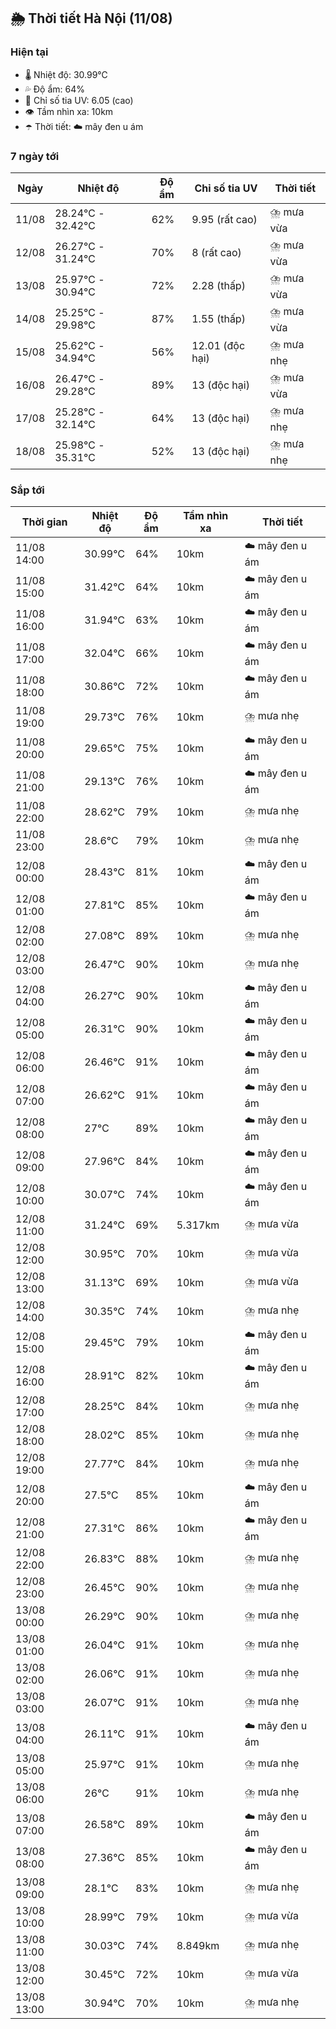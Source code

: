 ## 🌦️ Thời tiết Hà Nội (11/08)

### Hiện tại

- 🌡️ Nhiệt độ: 30.99℃
- 💦 Độ ẩm: 64%
- 🌟 Chỉ số tia UV: 6.05 (cao)
- 👁️ Tầm nhìn xa: 10km
- ☂️ Thời tiết: ☁️ mây đen u ám

### 7 ngày tới

| Ngày | Nhiệt độ | Độ ẩm | Chỉ số tia UV | Thời tiết |
| --- | --- | --- | --- | --- |
| 11/08 | 28.24℃ - 32.42℃ | 62% | 9.95 (rất cao) | ⛈️ mưa vừa |
| 12/08 | 26.27℃ - 31.24℃ | 70% | 8 (rất cao) | ⛈️ mưa vừa |
| 13/08 | 25.97℃ - 30.94℃ | 72% | 2.28 (thấp) | ⛈️ mưa vừa |
| 14/08 | 25.25℃ - 29.98℃ | 87% | 1.55 (thấp) | ⛈️ mưa vừa |
| 15/08 | 25.62℃ - 34.94℃ | 56% | 12.01 (độc hại) | ⛈️ mưa nhẹ |
| 16/08 | 26.47℃ - 29.28℃ | 89% | 13 (độc hại) | ⛈️ mưa vừa |
| 17/08 | 25.28℃ - 32.14℃ | 64% | 13 (độc hại) | ⛈️ mưa nhẹ |
| 18/08 | 25.98℃ - 35.31℃ | 52% | 13 (độc hại) | ⛈️ mưa nhẹ |

### Sắp tới

| Thời gian | Nhiệt độ | Độ ẩm | Tầm nhìn xa | Thời tiết |
| --- | --- | --- | --- | --- |
| 11/08 14:00 | 30.99℃ | 64% | 10km | ☁️ mây đen u ám |
| 11/08 15:00 | 31.42℃ | 64% | 10km | ☁️ mây đen u ám |
| 11/08 16:00 | 31.94℃ | 63% | 10km | ☁️ mây đen u ám |
| 11/08 17:00 | 32.04℃ | 66% | 10km | ☁️ mây đen u ám |
| 11/08 18:00 | 30.86℃ | 72% | 10km | ☁️ mây đen u ám |
| 11/08 19:00 | 29.73℃ | 76% | 10km | ⛈️ mưa nhẹ |
| 11/08 20:00 | 29.65℃ | 75% | 10km | ☁️ mây đen u ám |
| 11/08 21:00 | 29.13℃ | 76% | 10km | ☁️ mây đen u ám |
| 11/08 22:00 | 28.62℃ | 79% | 10km | ⛈️ mưa nhẹ |
| 11/08 23:00 | 28.6℃ | 79% | 10km | ⛈️ mưa nhẹ |
| 12/08 00:00 | 28.43℃ | 81% | 10km | ☁️ mây đen u ám |
| 12/08 01:00 | 27.81℃ | 85% | 10km | ☁️ mây đen u ám |
| 12/08 02:00 | 27.08℃ | 89% | 10km | ⛈️ mưa nhẹ |
| 12/08 03:00 | 26.47℃ | 90% | 10km | ⛈️ mưa nhẹ |
| 12/08 04:00 | 26.27℃ | 90% | 10km | ☁️ mây đen u ám |
| 12/08 05:00 | 26.31℃ | 90% | 10km | ☁️ mây đen u ám |
| 12/08 06:00 | 26.46℃ | 91% | 10km | ☁️ mây đen u ám |
| 12/08 07:00 | 26.62℃ | 91% | 10km | ☁️ mây đen u ám |
| 12/08 08:00 | 27℃ | 89% | 10km | ☁️ mây đen u ám |
| 12/08 09:00 | 27.96℃ | 84% | 10km | ☁️ mây đen u ám |
| 12/08 10:00 | 30.07℃ | 74% | 10km | ☁️ mây đen u ám |
| 12/08 11:00 | 31.24℃ | 69% | 5.317km | ⛈️ mưa vừa |
| 12/08 12:00 | 30.95℃ | 70% | 10km | ⛈️ mưa vừa |
| 12/08 13:00 | 31.13℃ | 69% | 10km | ⛈️ mưa vừa |
| 12/08 14:00 | 30.35℃ | 74% | 10km | ⛈️ mưa nhẹ |
| 12/08 15:00 | 29.45℃ | 79% | 10km | ☁️ mây đen u ám |
| 12/08 16:00 | 28.91℃ | 82% | 10km | ☁️ mây đen u ám |
| 12/08 17:00 | 28.25℃ | 84% | 10km | ⛈️ mưa nhẹ |
| 12/08 18:00 | 28.02℃ | 85% | 10km | ⛈️ mưa nhẹ |
| 12/08 19:00 | 27.77℃ | 84% | 10km | ⛈️ mưa nhẹ |
| 12/08 20:00 | 27.5℃ | 85% | 10km | ☁️ mây đen u ám |
| 12/08 21:00 | 27.31℃ | 86% | 10km | ☁️ mây đen u ám |
| 12/08 22:00 | 26.83℃ | 88% | 10km | ⛈️ mưa nhẹ |
| 12/08 23:00 | 26.45℃ | 90% | 10km | ⛈️ mưa nhẹ |
| 13/08 00:00 | 26.29℃ | 90% | 10km | ⛈️ mưa nhẹ |
| 13/08 01:00 | 26.04℃ | 91% | 10km | ⛈️ mưa nhẹ |
| 13/08 02:00 | 26.06℃ | 91% | 10km | ⛈️ mưa nhẹ |
| 13/08 03:00 | 26.07℃ | 91% | 10km | ⛈️ mưa nhẹ |
| 13/08 04:00 | 26.11℃ | 91% | 10km | ☁️ mây đen u ám |
| 13/08 05:00 | 25.97℃ | 91% | 10km | ⛈️ mưa nhẹ |
| 13/08 06:00 | 26℃ | 91% | 10km | ⛈️ mưa nhẹ |
| 13/08 07:00 | 26.58℃ | 89% | 10km | ☁️ mây đen u ám |
| 13/08 08:00 | 27.36℃ | 85% | 10km | ☁️ mây đen u ám |
| 13/08 09:00 | 28.1℃ | 83% | 10km | ⛈️ mưa nhẹ |
| 13/08 10:00 | 28.99℃ | 79% | 10km | ⛈️ mưa vừa |
| 13/08 11:00 | 30.03℃ | 74% | 8.849km | ⛈️ mưa nhẹ |
| 13/08 12:00 | 30.45℃ | 72% | 10km | ⛈️ mưa vừa |
| 13/08 13:00 | 30.94℃ | 70% | 10km | ⛈️ mưa nhẹ |
